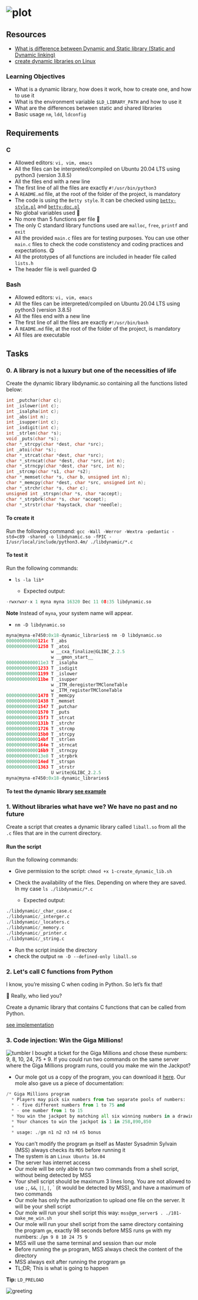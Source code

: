 # ![plot](css/title.svg)

## Resources

* [What is difference between Dynamic and Static library (Static and Dynamic linking)](https://intranet.alxswe.com/rltoken/XLLmLISlteUIxrLzNdm3_Q)
* [create dynamic libraries on Linux](https://intranet.alxswe.com/rltoken/JEqzgE_pPe48rvbspGL-2g)

### Learning Objectives

* What is a dynamic library, how does it work, how to create one, and how to use it
* What is the environment variable ```$LD_LIBRARY_PATH``` and how to use it
* What are the differences between static and shared libraries
* Basic usage ```nm```, ```ldd```, ```ldconfig```

## Requirements

### C

* Allowed editors: ```vi, vim, emacs```
* All the files can be interpreted/compiled on Ubuntu 20.04 LTS using python3 (version 3.8.5)
* All the files end with a new line
* The first line of all the files are exactly ```#!/usr/bin/python3```
* A ```README.md``` file, at the root of the folder of the project, is mandatory
* The code is using the ```Betty style```. It can be checked using [```betty-style.pl```](https://github.com/alx-tools/Betty/blob/master/betty-style.pl) and [```betty-doc.pl```](https://github.com/alx-tools/Betty/blob/master/betty-doc.pl)
* No global variables used 🥴
* No more than 5 functions per file 🥴
* The only C standard library functions used are ```malloc```, ```free```, ```printf``` and ```exit```
* All the provided ```main.c``` files are for testing purposes. You can use other ```main.c``` files to check the code constistency and coding practices and expectations. 😋
* All the prototypes of all functions are included in header file called ```lists.h```
* The header file is well guarded 😋

### Bash

* Allowed editors: ```vi, vim, emacs```
* All the files can be interpreted/compiled on Ubuntu 20.04 LTS using python3 (version 3.8.5)
* All the files end with a new line
* The first line of all the files are exactly ```#!/usr/bin/bash```
* A ```README.md``` file, at the root of the folder of the project, is mandatory
* All files are executable

## Tasks

### 0. A library is not a luxury but one of the necessities of life

Create the dynamic library libdynamic.so containing all the functions listed below:

```C
int _putchar(char c);
int _islower(int c);
int _isalpha(int c);
int _abs(int n);
int _isupper(int c);
int _isdigit(int c);
int _strlen(char *s);
void _puts(char *s);
char *_strcpy(char *dest, char *src);
int _atoi(char *s);
char *_strcat(char *dest, char *src);
char *_strncat(char *dest, char *src, int n);
char *_strncpy(char *dest, char *src, int n);
int _strcmp(char *s1, char *s2);
char *_memset(char *s, char b, unsigned int n);
char *_memcpy(char *dest, char *src, unsigned int n);
char *_strchr(char *s, char c);
unsigned int _strspn(char *s, char *accept);
char *_strpbrk(char *s, char *accept);
char *_strstr(char *haystack, char *needle);
```

#### To create it

Run the following command:
```gcc -Wall -Werror -Wextra -pedantic -std=c89 -shared -o libdynamic.so -fPIC -I/usr/local/include/python3.4m/ ./libdynamic/*.c```

#### To test it

Run the following commands:

* ```ls -la lib*```

  * Expected output:

```py
-rwxrwxr-x 1 myna myna 16320 Dec 11 08:35 libdynamic.so
```

**Note** Instead of ```myna```, your system name will appear.

* ```nm -D libdynamic.so```

```py
myna@myna-e7450:0x18-dynamic_libraries$ nm -D libdynamic.so
000000000000121c T _abs
0000000000001258 T _atoi
                 w __cxa_finalize@GLIBC_2.2.5
                 w __gmon_start__
00000000000011e3 T _isalpha
0000000000001233 T _isdigit
0000000000001199 T _islower
00000000000011be T _isupper
                 w _ITM_deregisterTMCloneTable
                 w _ITM_registerTMCloneTable
0000000000001478 T _memcpy
0000000000001438 T _memset
0000000000001547 T _putchar
0000000000001570 T _puts
00000000000015f3 T _strcat
000000000000131b T _strchr
0000000000001726 T _strcmp
00000000000015b0 T _strcpy
00000000000014bf T _strlen
000000000000164e T _strncat
00000000000016b9 T _strncpy
00000000000013e8 T _strpbrk
00000000000014ed T _strspn
0000000000001363 T _strstr
                 U write@GLIBC_2.2.5
myna@myna-e7450:0x18-dynamic_libraries$
```

#### To test the dynamic library [see example](test/README.md)

### 1. Without libraries what have we? We have no past and no future

Create a script that creates a dynamic library called ```liball.so``` from all the ```.c``` files that are in the current directory.

#### Run the script

Run the following commands:

* Give permission to the script: ```chmod +x 1-create_dynamic_lib.sh```
* Check the availability of the files. Depending on where they are saved. In my case ```ls ./libdynamic/*.c```

  * Expected output:

```py
./libdynamic/_char_case.c
./libdynamic/_interger.c
./libdynamic/_locaters.c
./libdynamic/_memory.c
./libdynamic/_printer.c
./libdynamic/_string.c
```

* Run the script inside the directory
* check the output ```nm -D --defined-only liball.so```

### 2. Let's call C functions from Python

I know, you’re missing C when coding in Python. So let’s fix that!

🤔 Really, who lied you?

Create a dynamic library that contains C functions that can be called from Python.

[see implementation](test/README.md)

### 3. Code injection: Win the Giga Millions!

![tumbler](css/tumblr_mlzp3qgHss1s5xo13o3_r1_1280.jpg)
I bought a ticket for the Giga Millions and chose these numbers: 9, 8, 10, 24, 75 + 9. If you could run two commands on the same server where the Giga Millions program runs, could you make me win the Jackpot?

* Our mole got us a copy of the program, you can download it [here](https://github.com/alx-tools/0x18.c). Our mole also gave us a piece of documentation:

```py
/* Giga Millions program
  * Players may pick six numbers from two separate pools of numbers:
  * - five different numbers from 1 to 75 and
  * - one number from 1 to 15
  * You win the jackpot by matching all six winning numbers in a drawing.
  * Your chances to win the jackpot is 1 in 258,890,850
  *
  * usage: ./gm n1 n2 n3 n4 n5 bonus
```

* You can’t modify the program ```gm``` itself as Master Sysadmin Sylvain (MSS) always checks its ```MD5``` before running it
* The system is an ```Linux Ubuntu 16.04```
* The server has internet access
* Our mole will be only able to run two commands from a shell script, without being detected by MSS
* Your shell script should be maximum 3 lines long. You are not allowed to use ```;```, ```&&```, ```||```, ```|```, ` (it would be detected by MSS), and have a maximum of two commands
* Our mole has only the authorization to upload one file on the server. It will be your shell script
* Our mole will run your shell script this way: ```mss@gm_server$ . ./101-make_me_win.sh```
* Our mole will run your shell script from the same directory containing the program ```gm```, exactly 98 seconds before MSS runs ```gm``` with my numbers: ./```gm 9 8 10 24 75 9```
* MSS will use the same terminal and session than our mole
* Before running the ```gm``` program, MSS always check the content of the directory
* MSS always exit after running the program ```gm```
* TL;DR; This is what is going to happen

**Tip:** ```LD_PRELOAD```

![greeting](../files/greeting.svg)
